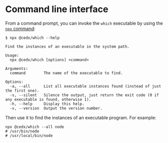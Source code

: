 # Command line interface
From a command prompt, you can invoke the `which` executable by using
the [`npx` command](https://docs.npmjs.com/cli/commands/npx):

```shell
$ npx @cedx/which --help

Find the instances of an executable in the system path.

Usage:
  npx @cedx/which [options] <command>

Arguments:
  command        The name of the executable to find.

Options:
  -a, --all      List all executable instances found (instead of just the first one).
  -s, --silent   Silence the output, just return the exit code (0 if any executable is found, otherwise 1).
  -h, --help     Display this help.
  -v, --version  Output the version number.
```

Then use it to find the instances of an executable program. For example:

```shell
npx @cedx/which --all node
# /usr/bin/node
# /usr/local/bin/node
```
